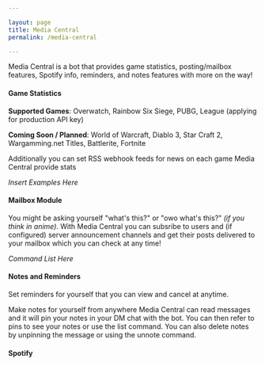 ```yaml
---

layout: page
title: Media Central
permalink: /media-central

---
```


Media Central is a bot that provides game statistics, posting/mailbox features, Spotify info, reminders, and notes features with more on the way!

#### Game Statistics
**Supported Games**: Overwatch, Rainbow Six Siege, PUBG, League (applying for production API key)

**Coming Soon / Planned**: World of Warcraft, Diablo 3, Star Craft 2, Wargamming.net Titles, Battlerite, Fortnite

Additionally you can set RSS webhook feeds for news on each game Media Central provide stats

_Insert Examples Here_

#### Mailbox Module
You might be asking yourself "what's this?" or "owo what's this?" _(if you think in anime)_. With Media Central you can subsribe to users and (if configured) server announcement channels and get their posts delivered to your mailbox which you can check at any time!

_Command List Here_

#### Notes and Reminders
Set reminders for yourself that you can view and cancel at anytime.

Make notes for yourself from anywhere Media Central can read messages and it will pin your notes in your DM chat with the bot. You can then refer to pins to see your notes or use the list command. You can also delete notes by unpinning the message or using the unnote command.

#### Spotify
